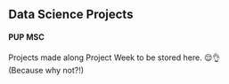 ## Data Science Projects 
#### PUP MSC

Projects made along Project Week to be stored here.
😌👌 <br>
(Because why not?!)
